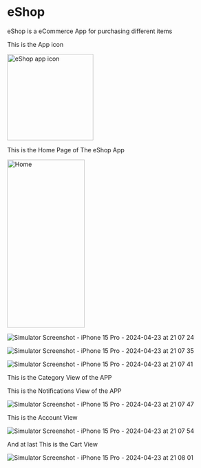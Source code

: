 # eShop
eShop is a eCommerce App for purchasing different items 


This is the App icon


<img src="https://github.com/satvikviriyala/eShop/assets/94317660/ab0e0023-b817-4ef7-ae34-2a8bf2bbb877" width="200" height="200" alt="eShop app icon">


This is the Home Page of The eShop App


<img src="https://github.com/satvikviriyala/eShop/assets/94317660/8c535af3-05c1-4258-9ea1-045d1de41c6d" width="180" height="390" alt="Home">

![Simulator Screenshot - iPhone 15 Pro - 2024-04-23 at 21 07 24](https://github.com/satvikviriyala/eShop/assets/94317660/38c38162-a6aa-4e08-b6aa-416166d9486b)

![Simulator Screenshot - iPhone 15 Pro - 2024-04-23 at 21 07 35](https://github.com/satvikviriyala/eShop/assets/94317660/970036a3-09d9-4091-a8cc-7c27d3c918ee)

![Simulator Screenshot - iPhone 15 Pro - 2024-04-23 at 21 07 41](https://github.com/satvikviriyala/eShop/assets/94317660/78209806-951f-4a2a-aeee-1c99b735959a)

This is the Category View of the APP



This is the Notifications View of the APP

![Simulator Screenshot - iPhone 15 Pro - 2024-04-23 at 21 07 47](https://github.com/satvikviriyala/eShop/assets/94317660/1610dfea-38a7-4a2c-8d91-a5c280f44e43)

This is the Account View 

![Simulator Screenshot - iPhone 15 Pro - 2024-04-23 at 21 07 54](https://github.com/satvikviriyala/eShop/assets/94317660/e2b3c8c6-dcf5-489b-8074-79ab8a01220e)

And at last This is the Cart View 

![Simulator Screenshot - iPhone 15 Pro - 2024-04-23 at 21 08 01](https://github.com/satvikviriyala/eShop/assets/94317660/72572a80-5295-472a-b9af-872e378727e9)

